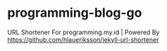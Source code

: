 # programming-blog-go
URL Shortener For programming.my.id | Powered By https://github.com/hlaueriksson/jekyll-url-shortener
